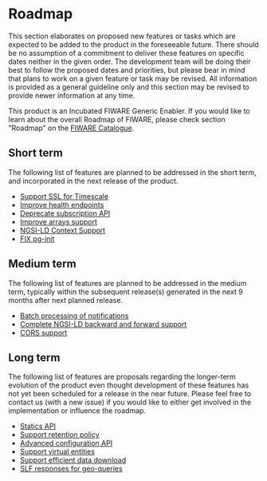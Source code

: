 # Roadmap

This section elaborates on proposed new features or tasks which are expected to
be added to the product in the foreseeable future. There should be no
assumption of a commitment to deliver these features on specific dates neither
in the given order. The development team will be doing their best to follow the
proposed dates and priorities, but please bear in mind that plans to work on a
given feature or task may be revised. All information is provided as a general
guideline only and this section may be revised to provide newer information at
any time.

This product is an Incubated FIWARE Generic Enabler.  If you would like to learn
about the overall Roadmap of FIWARE, please check section "Roadmap" on the
[FIWARE Catalogue](https://github.com/Fiware/catalogue).

## Short term

The following list of features are planned to be addressed in the short term,
and incorporated in the next release of the product.

- [Support SSL for Timescale](https://github.com/orchestracities/ngsi-timeseries-api/issues/393)
- [Improve health endpoints](https://github.com/orchestracities/ngsi-timeseries-api/issues/377)
- [Deprecate subscription API](https://github.com/orchestracities/ngsi-timeseries-api/issues/424)
- [Improve arrays support](https://github.com/orchestracities/ngsi-timeseries-api/issues/147)
- [NGSI-LD Context Support](https://github.com/orchestracities/ngsi-timeseries-api/issues/468)
- [FIX pg-init](https://github.com/orchestracities/ngsi-timeseries-api/issues/448)

## Medium term

The following list of features are planned to be addressed in the medium term,
typically within the subsequent release(s) generated in the next 9 months after
next planned release.

- [Batch processing of notifications](https://github.com/orchestracities/ngsi-timeseries-api/issues/193)
- [Complete NGSI-LD backward and forward support](https://github.com/orchestracities/ngsi-timeseries-api/issues/398)
- [CORS support](https://github.com/orchestracities/ngsi-timeseries-api/issues/135)

## Long term

The following list of features are proposals regarding the longer-term
evolution of the product even thought development of these features has not yet
been scheduled for a release in the near future. Please feel free to contact us
(with a new issue) if you would like to either get involved in the
implementation or influence the roadmap.

- [Statics API](https://github.com/orchestracities/ngsi-timeseries-api/issues/262)
- [Support retention policy](https://github.com/orchestracities/ngsi-timeseries-api/issues/15)
- [Advanced configuration API](https://github.com/orchestracities/ngsi-timeseries-api/issues/10)
- [Support virtual entities](https://github.com/orchestracitiesk/ngsi-timeseries-api/issues/101)
- [Support efficient data download](https://github.com/orchestracities/ngsi-timeseries-api/issues/155)
- [SLF responses for geo-queries](https://github.com/orchestracities/ngsi-timeseries-api/issues/149)
